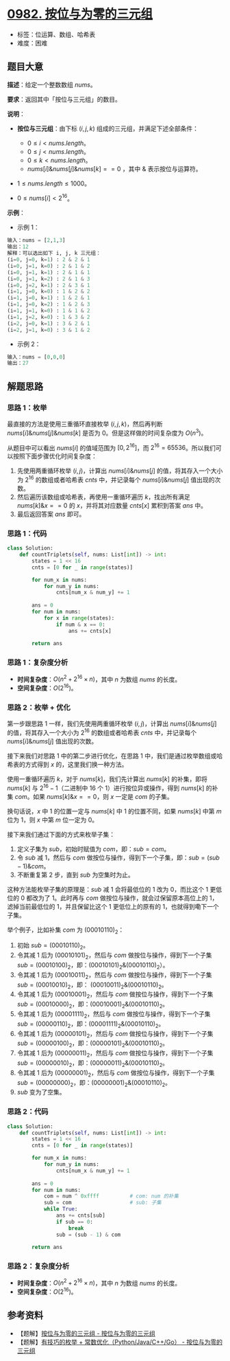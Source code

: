 # [0982. 按位与为零的三元组](https://leetcode.cn/problems/triples-with-bitwise-and-equal-to-zero/)

- 标签：位运算、数组、哈希表
- 难度：困难

## 题目大意

**描述**：给定一个整数数组 $nums$。

**要求**：返回其中「按位与三元组」的数目。

**说明**：

- **按位与三元组**：由下标 $(i, j, k)$ 组成的三元组，并满足下述全部条件：
  - $0 \le i < nums.length$。
  - $0 \le j < nums.length$。
  - $0 \le k < nums.length$。
  - $nums[i] \& nums[j] \& nums[k] == 0$ ，其中 $\&$ 表示按位与运算符。

- $1 \le nums.length \le 1000$。
- $0 \le nums[i] < 2^{16}$。

**示例**：

- 示例 1：

```Python
输入：nums = [2,1,3]
输出：12
解释：可以选出如下 i, j, k 三元组：
(i=0, j=0, k=1) : 2 & 2 & 1
(i=0, j=1, k=0) : 2 & 1 & 2
(i=0, j=1, k=1) : 2 & 1 & 1
(i=0, j=1, k=2) : 2 & 1 & 3
(i=0, j=2, k=1) : 2 & 3 & 1
(i=1, j=0, k=0) : 1 & 2 & 2
(i=1, j=0, k=1) : 1 & 2 & 1
(i=1, j=0, k=2) : 1 & 2 & 3
(i=1, j=1, k=0) : 1 & 1 & 2
(i=1, j=2, k=0) : 1 & 3 & 2
(i=2, j=0, k=1) : 3 & 2 & 1
(i=2, j=1, k=0) : 3 & 1 & 2
```

- 示例 2：

```Python
输入：nums = [0,0,0]
输出：27
```

## 解题思路

### 思路 1：枚举

最直接的方法是使用三重循环直接枚举 $(i, j, k)$，然后再判断 $nums[i] \& nums[j] \& nums[k]$ 是否为 $0$。但是这样做的时间复杂度为 $O(n^3)$。

从题目中可以看出 $nums[i]$ 的值域范围为 $[0, 2^{16}]$，而 $2^{16} = 65536$。所以我们可以按照下面步骤优化时间复杂度：

1. 先使用两重循环枚举 $(i, j)$，计算出 $nums[i] \& nums[j]$ 的值，将其存入一个大小为 $2^{16}$ 的数组或者哈希表 $cnts$ 中，并记录每个 $nums[i] \& nums[j]$ 值出现的次数。
2. 然后遍历该数组或哈希表，再使用一重循环遍历 $k$，找出所有满足 $nums[k] \& x == 0$ 的 $x$，并将其对应数量 $cnts[x]$ 累积到答案 $ans$ 中。
3. 最后返回答案 $ans$ 即可。

### 思路 1：代码

```Python
class Solution:
    def countTriplets(self, nums: List[int]) -> int:
        states = 1 << 16
        cnts = [0 for _ in range(states)]

        for num_x in nums:
            for num_y in nums:
                cnts[num_x & num_y] += 1
        
        ans = 0
        for num in nums:
            for x in range(states):
                if num & x == 0:
                    ans += cnts[x]
        
        return ans
```

### 思路 1：复杂度分析

- **时间复杂度**：$O(n^2 + 2^{16} \times n)$，其中 $n$ 为数组 $nums$ 的长度。
- **空间复杂度**：$O(2^{16})$。

### 思路 2：枚举 + 优化

第一步跟思路 1 一样，我们先使用两重循环枚举 $(i, j)$，计算出 $nums[i] \& nums[j]$ 的值，将其存入一个大小为 $2^{16}$ 的数组或者哈希表 $cnts$ 中，并记录每个 $nums[i] \& nums[j]$ 值出现的次数。

接下来我们对思路 1 中的第二步进行优化，在思路 1 中，我们是通过枚举数组或哈希表的方式得到 $x$ 的，这里我们换一种方法。

使用一重循环遍历 $k$，对于 $nums[k]$，我们先计算出 $nums[k]$ 的补集，即将 $nums[k]$ 与 $2^{16} - 1$（二进制中 $16$ 个 $1$）进行按位异或操作，得到 $nums[k]$ 的补集 $com$。如果 $nums[k] \& x == 0$，则 $x$ 一定是 $com$ 的子集。

换句话说，$x$ 中 $1$ 的位置一定与 $nums[k]$ 中 $1$ 的位置不同，如果 $nums[k]$ 中第 $m$ 位为 $1$，则 $x$ 中第 $m$ 位一定为 $0$。

接下来我们通过下面的方式来枚举子集：

1. 定义子集为 $sub$，初始时赋值为 $com$，即：$sub = com$。
2. 令 $sub$ 减 $1$，然后与 $com$ 做按位与操作，得到下一个子集，即：$sub = (sub - 1) \& com$。
3. 不断重复第 $2$ 步，直到 $sub$ 为空集时为止。

这种方法能枚举子集的原理是：$sub$ 减 $1$ 会将最低位的 $1$ 改为 $0$，而比这个 $1$ 更低位的 $0$ 都改为了 $1$。此时再与 $com$ 做按位与操作，就会过保留原本高位上的 $1$，滤掉当前最低位的 $1$，并且保留比这个 $1$ 更低位上的原有的 $1$，也就得到嘞下一个子集。

举个例子，比如补集 $com$ 为 $(00010110)_2$：

1. 初始 $sub = (00010110)_2$。
2. 令其减 $1$ 后为 $(00010101)_2$，然后与 $com$ 做按位与操作，得到下一个子集 $sub = (00010100)_2$，即：$(00010101)_2 \& (00010110)_2$）。
3. 令其减 $1$ 后为 $(00010011)_2$，然后与 $com$ 做按位与操作，得到下一个子集 $sub = (00010010)_2$，即： $(00010011)_2 \& (00010110)_2$。
4. 令其减 $1$ 后为 $(00010001)_2$，然后与 $com$ 做按位与操作，得到下一个子集 $sub = (00010000)_2$，即：$(00010001)_2 \& (00010110)_2$。
5. 令其减 $1$ 后为 $(00001111)_2$，然后与 $com$ 做按位与操作，得到下一个子集 $sub = (00000110)_2$，即：$(00001111)_2 \& (00010110)_2$。
6. 令其减 $1$ 后为 $(00000101)_2$，然后与 $com$ 做按位与操作，得到下一个子集 $sub = (00000100)_2$，即：$(00000101)_2 \& (00010110)_2$。
7. 令其减 $1$ 后为 $(00000011)_2$，然后与 $com$ 做按位与操作，得到下一个子集 $sub = (00000010)_2$，即：$(00000011)_2 \& (00010110)_2$。
8. 令其减 $1$ 后为 $(00000001)_2$，然后与 $com$ 做按位与操作，得到下一个子集 $sub = (00000000)_2$，即：$(00000001)_2 \& (00010110)_2$。
9. $sub$ 变为了空集。

### 思路 2：代码

```Python
class Solution:
    def countTriplets(self, nums: List[int]) -> int:
        states = 1 << 16
        cnts = [0 for _ in range(states)]

        for num_x in nums:
            for num_y in nums:
                cnts[num_x & num_y] += 1
        
        ans = 0
        for num in nums:
            com = num ^ 0xffff			# com: num 的补集
            sub = com					# sub: 子集
            while True:
                ans += cnts[sub]
                if sub == 0:
                    break
                sub = (sub - 1) & com
        
        return ans
```

### 思路 2：复杂度分析

- **时间复杂度**：$O(n^2 + 2^{16} \times n)$，其中 $n$ 为数组 $nums$ 的长度。
- **空间复杂度**：$O(2^{16})$。

## 参考资料

- 【题解】[按位与为零的三元组 - 按位与为零的三元组](https://leetcode.cn/problems/triples-with-bitwise-and-equal-to-zero/solution/an-wei-yu-wei-ling-de-san-yuan-zu-by-lee-gjud/)
- 【题解】[有技巧的枚举 + 常数优化（Python/Java/C++/Go） - 按位与为零的三元组](https://leetcode.cn/problems/triples-with-bitwise-and-equal-to-zero/solution/you-ji-qiao-de-mei-ju-chang-shu-you-hua-daxit/)
